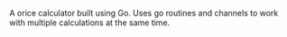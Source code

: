 A orice calculator built using Go. Uses go routines and channels to work with multiple calculations at the same time.
